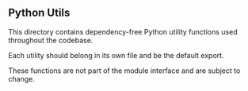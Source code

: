 ## Python Utils

This directory contains dependency-free Python utility functions used
throughout the codebase.

Each utility should belong in its own file and be the default export.

These functions are not part of the module interface and are subject to change.
